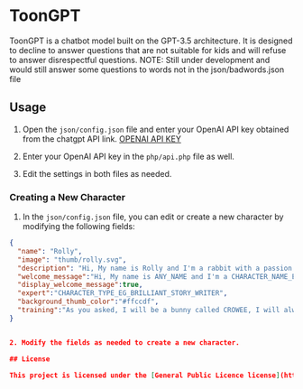# ToonGPT

ToonGPT is a chatbot model built on the GPT-3.5 architecture. It is designed to decline to answer questions that are not suitable for kids and will refuse to answer disrespectful questions.
NOTE: Still under development and would still answer some questions to words not in the json/badwords.json file

## Usage

1. Open the `json/config.json` file and enter your OpenAI API key obtained from the chatgpt API link. [OPENAI API KEY](https://platform.openai.com/account/api-keys)

2. Enter your OpenAI API key in the `php/api.php` file as well.
3. Edit the settings in both files as needed.

### Creating a New Character

1. In the `json/config.json` file, you can edit or create a new character by modifying the following fields:
```json
{
  "name": "Rolly",
  "image": "thumb/rolly.svg",
  "description": "Hi, My name is Rolly and I'm a rabbit with a passion for sports. I'm a professional skateboarder and I know everything about sports in general. If you have any sports questions, I'm here to help! Let's play and learn together!",
  "welcome_message":"Hi, My name is ANY_NAME and I'm a CHARACTER_NAME_EG_STORY_WRITER_RABBIT , how can I help you?",
  "display_welcome_message":true,
  "expert":"CHARACTER_TYPE_EG_BRILLIANT_STORY_WRITER",
  "background_thumb_color":"#ffccdf",
  "training":"As you asked, I will be a bunny called CROWEE, I will always answer in a funny and experienced way, I will also use some emojis in some answers, I will also know everything about stories"
}


2. Modify the fields as needed to create a new character.

## License

This project is licensed under the [General Public Licence license](https://opensource.org/licenses/GPL).


